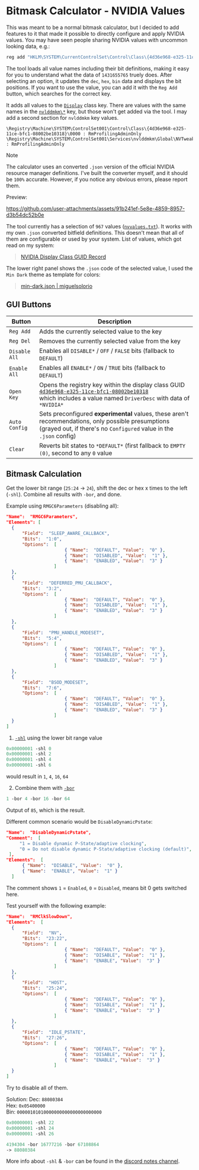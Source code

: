 # Bitmask Calculator - NVIDIA Values

This was meant to be a normal bitmask calculator, but I decided to add features to it that made it possible to directly configure and apply NVIDIA values. You may have seen people sharing NVIDIA values with uncommon looking data, e.g.:
```bat
reg add "HKLM\SYSTEM\CurrentControlSet\Control\Class\{4d36e968-e325-11ce-bfc1-08002be10318}\0001" /v RMElcg /t REG_DWORD /d 1431655765 /f
```
The tool loads all value names including their bit definitions, making it easy for you to understand what the data of `1431655765` truely does. After selecting an option, it updates the `dec`, `hex`, `bin` data and displays the bit positions. If you want to use the value, you can add it with the `Reg Add` button, which searches for the correct key.

It adds all values to the [`Display`](https://learn.microsoft.com/en-us/windows-hardware/drivers/install/system-defined-device-setup-classes-available-to-vendors#device-categories-and-class-values) class key. There are values with the same names in the [`nvlddmkm\*`](https://github.com/5Noxi/wpr-reg-records/blob/main/nvlddmkm.txt) key, but those won't get added via the tool. I may add a second section for `nvlddmkm` key values.
```
\Registry\Machine\SYSTEM\ControlSet001\Control\Class\{4d36e968-e325-11ce-bfc1-08002be10318}\0000 : RmProfilingAdminOnly
\Registry\Machine\SYSTEM\ControlSet001\Services\nvlddmkm\Global\NVTweak : RmProfilingAdminOnly
```

> [!NOTE]
> The calculator uses an converted `.json` version of the official NVIDIA resource manager definitions. I've built the converter myself, and it should be `100%` accurate. However, if you notice any obvious errors, please report them.

Preview:

https://github.com/user-attachments/assets/91b241ef-5e8e-4859-8957-d3b54dc52b0e

The tool currently has a selection of `967` values ([`nvvalues.txt`](https://github.com/5Noxi/bitmask-calc/blob/main/nvvalues.txt)). It works with my own `.json` converted bitfield definitions. This doesn't mean that all of them are configurable or used by your system. List of values, which got read on my system:
> [NVIDIA Display Class GUID Record](https://github.com/5Noxi/wpr-reg-records/blob/main/NVIDIA-DispGUID.txt)

The lower right panel shows the `.json` code of the selected value, I used the `Min Dark` theme as template for colors:
> [min-dark.json | miguelsolorio](https://github.com/miguelsolorio/min-theme/blob/master/themes/min-dark.json)

## GUI Buttons
| Button        | Description                                                                                                                |
|---------------|----------------------------------------------------------------------------------------------------------------------------|
| `Reg Add`     | Adds the currently selected value to the key                                                                             |
| `Reg Del`     | Removes the currently selected value from the key                                                                        |
| `Disable All` | Enables all `DISABLE*` / `OFF` / `FALSE` bits (fallback to `DEFAULT`)                                                    |
| `Enable All`  | Enables all `ENABLE*` / `ON` / `TRUE` bits (fallback to `DEFAULT`)                                                       |
| `Open Key`    | Opens the registry key within the display class GUID [`4d36e968-e325-11ce-bfc1-08002be10318`](https://learn.microsoft.com/en-us/windows-hardware/drivers/install/system-defined-device-setup-classes-available-to-vendors#device-categories-and-class-values)<br> which includes a value named `DriverDesc` with data of `*NVIDIA*` |
| `Auto Config` | Sets preconfigured **experimental** values, these aren't recommendations, only possible presumptions (grayed out, if there's no `Configured` value in the `.json` config)
| `Clear`       | Reverts bit states to `*DEFAULT*` (first fallback to `EMPTY (0)`, second to any `0` value                                                                                      |

## Bitmask Calculation

Get the lower bit range (`25:24` -> `24`), shift the dec or hex x times to the left (`-shl`). Combine all results with `-bor`, and done.

Example using `RMGC6Parameters` (disabling all):
```json
"Name":  "RMGC6Parameters",
"Elements": [
  {
      "Field":  "SLEEP_AWARE_CALLBACK",
      "Bits":  "1:0",
      "Options":  [
                      { "Name":  "DEFAULT", "Value":  "0" },
                      { "Name":  "DISABLED", "Value":  "1" },
                      { "Name":  "ENABLED", "Value":  "3" }
                  ]
  },
  {
      "Field":  "DEFERRED_PMU_CALLBACK",
      "Bits":  "3:2",
      "Options":  [
                      { "Name":  "DEFAULT", "Value":  "0" },
                      { "Name":  "DISABLED", "Value":  "1" },
                      { "Name":  "ENABLED", "Value":  "3" }
                  ]
  },
  {
      "Field":  "PMU_HANDLE_MODESET",
      "Bits":  "5:4",
      "Options":  [
                      { "Name":  "DEFAULT", "Value":  "0" },
                      { "Name":  "DISABLED", "Value":  "1" },
                      { "Name":  "ENABLED", "Value":  "3" }
                  ]
  },
  {
      "Field":  "BSOD_MODESET",
      "Bits":  "7:6",
      "Options":  [
                      { "Name":  "DEFAULT", "Value":  "0" },
                      { "Name":  "DISABLED", "Value":  "1" },
                      { "Name":  "ENABLED", "Value":  "3" }
                  ]
  }
]
```
1. [`-shl`](https://discord.com/channels/836870260715028511/1361665557581140100/1362011539787481302) using the lower bit range value
```ps
0x00000001 -shl 0
0x00000001 -shl 2
0x00000001 -shl 4
0x00000001 -shl 6
```
would result in `1`, `4`, `16`, `64`

2. Combine them with [`-bor`](https://discord.com/channels/836870260715028511/1361665557581140100/1362011218151215196)
```ps
1 -bor 4 -bor 16 -bor 64
```
Output of `85`, which is the result.

Different common scenario would be `DisableDynamicPstate`:
```json
"Name":  "DisableDynamicPstate",
"Comment":  [
     "1 = Disable dynamic P-State/adaptive clocking",
     "0 = Do not disable dynamic P-State/adaptive clocking (default)",
 ],
"Elements":  [
      { "Name":  "DISABLE", "Value":  "0" },
      { "Name":  "ENABLE", "Value":  "1" }
  ]
```
The comment shows `1` = `Enabled`, `0` = `Disabled`, means bit 0 gets switched here.

Test yourself with the following example:
```json
"Name":  "RMClkSlowDown",
"Elements":  [
  {
      "Field":  "NV",
      "Bits":  "23:22",
      "Options":  [
                      { "Name":  "DEFAULT", "Value":  "0" },
                      { "Name":  "DISABLE", "Value":  "1" },
                      { "Name":  "ENABLE", "Value":  "3" }
                  ]
  },
  {
      "Field":  "HOST",
      "Bits":  "25:24",
      "Options":  [
                      { "Name":  "DEFAULT", "Value":  "0" },
                      { "Name":  "DISABLE", "Value":  "1" },
                      { "Name":  "ENABLE", "Value":  "3" }
                  ]
  },
  {
      "Field":  "IDLE_PSTATE",
      "Bits":  "27:26",
      "Options":  [
                      { "Name":  "DEFAULT", "Value":  "0" },
                      { "Name":  "DISABLE", "Value":  "1" },
                      { "Name":  "ENABLE", "Value":  "3" }
                  ]
  }
]
```
Try to disable all of them.

Solution:
Dec: `88080384`  
Hex: `0x05400000`  
Bin: `00000101010000000000000000000000`  

```ps
0x00000001 -shl 22
0x00000001 -shl 24
0x00000001 -shl 26
```
```ps
4194304 -bor 16777216 -bor 67108864
-> 88080384
```
More info about `-shl` & `-bor` can be found in the [discord notes channel](https://discord.com/channels/836870260715028511/1361665557581140100/1362011218151215196).
